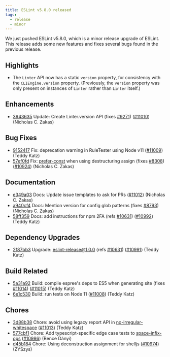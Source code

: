 ```yaml
---
title: ESLint v5.8.0 released
tags:
  - release
  - minor
---
```


We just pushed ESLint v5.8.0, which is a minor release upgrade of ESLint. This release adds some new features and fixes several bugs found in the previous release.


## Highlights

* The `Linter` API now has a static `version` property, for consistency with the `CLIEngine.version` property. (Previously, the `version` property was only present on instances of `Linter` rather than `Linter` itself.)

## Enhancements


* [3943635](https://github.com/eslint/eslint/commit/3943635) Update: Create Linter.version API (fixes [#9271](https://github.com/eslint/eslint/issues/9271)) ([#11010](https://github.com/eslint/eslint/issues/11010)) (Nicholas C. Zakas)




## Bug Fixes


* [9152417](https://github.com/eslint/eslint/commit/9152417) Fix: deprecation warning in RuleTester using Node v11 ([#11009](https://github.com/eslint/eslint/issues/11009)) (Teddy Katz)
* [57ef0fd](https://github.com/eslint/eslint/commit/57ef0fd) Fix: [prefer-const](/docs/rules/prefer-const) when using destructuring assign (fixes [#8308](https://github.com/eslint/eslint/issues/8308)) ([#10924](https://github.com/eslint/eslint/issues/10924)) (Nicholas C. Zakas)




## Documentation


* [e349a03](https://github.com/eslint/eslint/commit/e349a03) Docs: Update issue templates to ask for PRs ([#11012](https://github.com/eslint/eslint/issues/11012)) (Nicholas C. Zakas)
* [a940cf4](https://github.com/eslint/eslint/commit/a940cf4) Docs: Mention version for config glob patterns (fixes [#8793](https://github.com/eslint/eslint/issues/8793)) (Nicholas C. Zakas)
* [58ff359](https://github.com/eslint/eslint/commit/58ff359) Docs: add instructions for npm 2FA (refs [#10631](https://github.com/eslint/eslint/issues/10631)) ([#10992](https://github.com/eslint/eslint/issues/10992)) (Teddy Katz)




## Dependency Upgrades


* [2f87bb3](https://github.com/eslint/eslint/commit/2f87bb3) Upgrade: eslint-release@1.0.0 (refs [#10631](https://github.com/eslint/eslint/issues/10631)) ([#10991](https://github.com/eslint/eslint/issues/10991)) (Teddy Katz)




## Build Related


* [5a31a92](https://github.com/eslint/eslint/commit/5a31a92) Build: compile espree's deps to ES5 when generating site (fixes [#11014](https://github.com/eslint/eslint/issues/11014)) ([#11015](https://github.com/eslint/eslint/issues/11015)) (Teddy Katz)
* [6e1c530](https://github.com/eslint/eslint/commit/6e1c530) Build: run tests on Node 11 ([#11008](https://github.com/eslint/eslint/issues/11008)) (Teddy Katz)




## Chores


* [3d88b38](https://github.com/eslint/eslint/commit/3d88b38) Chore: avoid using legacy report API in [no-irregular-whitespace](/docs/rules/no-irregular-whitespace) ([#11013](https://github.com/eslint/eslint/issues/11013)) (Teddy Katz)
* [577cbf1](https://github.com/eslint/eslint/commit/577cbf1) Chore: Add typescript-specific edge case tests to [space-infix-ops](/docs/rules/space-infix-ops) ([#10986](https://github.com/eslint/eslint/issues/10986)) (Bence Dányi)
* [d45b184](https://github.com/eslint/eslint/commit/d45b184) Chore: Using deconstruction assignment for shelljs ([#10974](https://github.com/eslint/eslint/issues/10974)) (ZYSzys)
